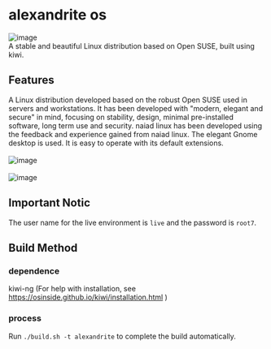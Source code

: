# alexandrite os
![image](https://raw.githubusercontent.com/nexryai/project-alexandrite/main/img/Alexandrite.png) <br>
A stable and beautiful Linux distribution based on Open SUSE, built using kiwi.

## Features
A Linux distribution developed based on the robust Open SUSE used in servers and workstations. It has been developed with "modern, elegant and secure" in mind, focusing on stability, design, minimal pre-installed software, long term use and security. naiad linux has been developed using the feedback and experience gained from naiad linux. The elegant Gnome desktop is used. It is easy to operate with its default extensions.<br>
<br>
![image](https://raw.githubusercontent.com/nexryai/project-alexandrite/main/img/desktop1.png) <br> <br>
![image](https://raw.githubusercontent.com/nexryai/project-alexandrite/main/img/desktop2.png)

## Important Notic
The user name for the live environment is `live` and the password is `root7`.


## Build Method
### dependence
kiwi-ng (For help with installation, see https://osinside.github.io/kiwi/installation.html )

### process
Run `./build.sh -t alexandrite` to complete the build automatically.

